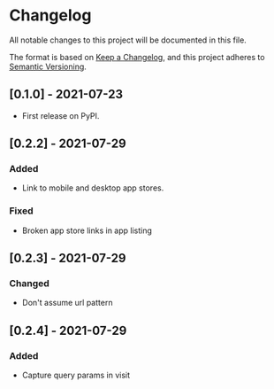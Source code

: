 # Changelog
All notable changes to this project will be documented in this file.

The format is based on [Keep a Changelog](https://keepachangelog.com/en/1.0.0/),
and this project adheres to [Semantic Versioning](https://semver.org/spec/v2.0.0.html).

## [0.1.0] - 2021-07-23
* First release on PyPI.


## [0.2.2] - 2021-07-29
### Added
- Link to mobile and desktop app stores.

### Fixed
- Broken app store links in app listing


## [0.2.3] - 2021-07-29

### Changed
- Don't assume url pattern


## [0.2.4] - 2021-07-29

### Added
- Capture query params in visit
